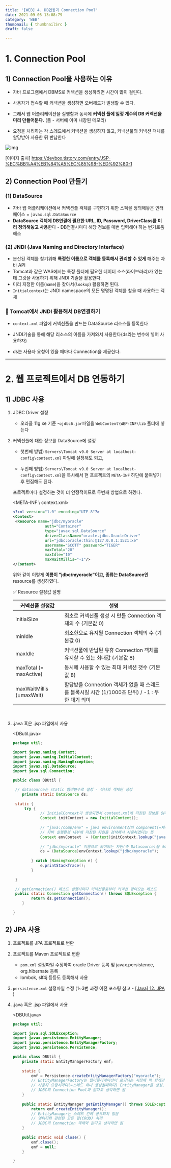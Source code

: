 ```yaml
---
title: '[WEB] 4. DB연동과 Connection Pool'
date: 2021-09-05 13:08:79
category: 'WEB'
thumbnail: { thumbnailSrc }
draft: false

---
```






# 1. Connection Pool

## 1) Connection Pool을 사용하는 이유

- 자바 프로그램에서 DBMS로 커넥션을 생성하려면 시간이 많이 걸린다.

- 사용자가 접속할 때 커넥션을 생성하면 오버헤드가 발생할 수 있다.

- 그래서 웹 어플리케이션을 실행함과 동시에 **커넥션 풀에 일정 개수의 DB 커넥션을 미리 만들어둔다.** (풀 - 서버에 이미 내장된 메모리)

- 요청을 처리하는 각 스레드에서 커넥션을 생성하지 않고, 커넥션풀의 커넥션 객체를 할당받아 사용한 뒤 반납한다


![img](https://t1.daumcdn.net/cfile/tistory/2629B3375492CD3E10)

[이미지 출처] https://devbox.tistory.com/entry/JSP-%EC%BB%A4%EB%84%A5%EC%85%98-%ED%92%80-1





## 2) Connection Pool 만들기

### (1)  DataSource

- 자바 웹 어플리케이션에서 커넥션풀 객체를 구현하기 위한 스펙을 정의해놓은 인터페이스 =  `javax.sql.DataSource`
- **DataSource 객체에 DB연결에 필요한 URL, ID, Password, DriverClass를 미리 정의해놓고 사용**한다 - DB연결시마다 해당 정보를 매번 입력해야 하는 번거로움 해소



### (2)  JNDI (Java Naming and Directory Interface)

- 분산된 객체를 찾기위해 **특정한 이름으로 객체를 등록해서 관리할 수 있게** 해주는 자바 API
- Tomcat과 같은 WAS에서는 특정 폴더에 필요한 데이터 소스(라이브러리)가 있는데 그것을 사용하기 위해 JNDI 기술을 활용한다.
- 미리 지정한 이름(`name`)을 찾아서(`lookup`) 활용하면 된다.
- `Initialcontext`는 JNDI namespace의 모든 명명된 객체를 찾을 때 사용하는 객체



### 💎 Tomcat에서 JNDI 활용해서 DB연결하기

- `context.xml` 파일에 커넥션풀을 만드는 DataSource 리소스를 등록한다

- JNDI기술을 통해 해당 리소스의 이름을 가져와서 사용한다(ds라는 변수에 넣어 사용하자)

- ds는 사용자 요청이 있을 때마다 Connection을 제공한다.

    

--------------------------



# 2. 웹 프로젝트에서 DB 연동하기

## 1) JDBC 사용

1. JDBC Driver 설정

   - 오라클 11g xe 기준 -`ojdbc6.jar`파일을 `WebContent\WEP-INF\lib` 폴더에 넣는다

   

2. 커넥션풀에 대한 정보를 DataSource에 설정

   - 첫번째 방법) `Servers\Tomcat v9.0 Server at localhost-config\context.xml` 파일에 설정해도 되고,

   - 두번째 방법) `Servers\Tomcat v9.0 Server at localhost-config\context.xml`을 복사해서 현 프로젝트의 `META-INF` 하단에 붙여넣기 후 편집해도 된다. 

     

   프로젝트마다 설정하는 것이 더 안정적이므로 두번째 방법으로 하겠다.

   <META-INF \ context.xml>

   ```xml
   <?xml version="1.0" encoding="UTF-8"?>
   <Context>
   	<Resource name="jdbc/myoracle" 
                 auth="Container"
                 type="javax.sql.DataSource" 
                 driverClassName="oracle.jdbc.OracleDriver"
                 url="jdbc:oracle:thin:@127.0.0.1:1521:xe"
                 username="SCOTT" password="TIGER" 
                 maxTotal="20" 
                 maxIdle="10"
                 maxWaitMillis="-1"/>
   </Context>
   ```

   위와 같이 이렇게 **이름이 "jdbc/myoracle"이고, 종류는 DataSource인** resource를 생성하였다.

   ✅ Resource 설정값 설명

   | 커넥션풀 설정값          | 설명                                                         |
   | ------------------------ | ------------------------------------------------------------ |
   | initialSize              | 최초로 커넥션풀 생성 시 만들 Connection 객체의 수 (기본값 0) |
   | minIdle                  | 최소한으로 유지될 Connection 객체의 수 (기본값 0)            |
   | maxIdle                  | 커넥션풀에 반납된 유휴 Connection 객체를 유지할 수 있는 최대값 (기본값 8) |
   | maxTotal (= maxActive)   | 동시에 사용할 수 있는 최대 커넥션 갯수 (기본값 8)            |
   | maxWaitMillis (=maxWait) | 할당받을 Connection 객체가 없을 때 스레드를 블록시킬 시간 (1/1000초 단위) / -1 : 무한 대기 의미 |

   ​	 

3. .java 혹은 .jsp 파일에서 사용

   <DButil.java>

   ```java
   package util;
   
   import javax.naming.Context;
   import javax.naming.InitialContext;
   import javax.naming.NamingException;
   import javax.sql.DataSource;
   import java.sql.Connection;
   
   public class DBUtil {
   
   	// datasource는 static 멤버변수로 설정 - 하나의 객체만 생성
       private static DataSource ds;   
   	
   	static {
   		try {
               // InitialContext가 생성되면서 context.xml에 저장된 정보를 읽어온다
               Context initContext = new InitialContext(); 
   			
               // "java:/comp/env" = java environment상의 component(=재사용 가능한 객체)
               // 자바 실행환경 내부에 저장된 자원을 검색해서 사용하겠다는 뜻
               Context envContext  = (Context)initContext.lookup("java:/comp/env");  
   			
               // "jdbc/myoracle" 이름으로 되어있는 자원(즉 Datasource)을 ds라는 변수명으로 사용
               ds = (DataSource)envContext.lookup("jdbc/myoracle");
               
           } catch (NamingException e) {
               e.printStackTrace();
           }
   		
   	}
   
   	// getConnection() 메소드 실행시마다 커넥션풀로부터 커넥션 받아오는 메소드
   	public static Connection getConnection() throws SQLException {
           return ds.getConnection();  
       }
   
   }
   ```
   
   

## 2) JPA 사용

1. 프로젝트를 JPA 프로젝트로 변환 
2. 프로젝트를 Maven 프로젝트로 변환 
   - `pom.xml` 설정파일 수정하여 oracle Driver 등록 및 javax.persistence, org.hibernate 등록 
   - lombok, slf4j 등등도 등록해서 사용

3. `persistence.xml` 설정파일 수정 (1~3번 과정  이전 포스팅 참고 - [[Java] 12. JPA](https://hyemin-jang.github.io/Java/12.JPA/) )

4. .java 혹은 .jsp 파일에서 사용

   <DBUtil.java>

   ```java
   package util;
   
   import java.sql.SQLException;
   import javax.persistence.EntityManager;
   import javax.persistence.EntityManagerFactory;
   import javax.persistence.Persistence;
   
   public class DBUtil {
       private static EntityManagerFactory emf;
       
       static {
           emf = Persistence.createEntityManagerFactory("myoracle");
           // EntityManagerFactory는 웹어플리케이션이 로딩되는 시점에 딱 한개만 생성
           // 사용자 요청시마다(=스레드 하나 생성될때마다) EntityManager를 생성, 관리
           // JDBC의 Connection Pool과 같다고 생각하면 됨
       }
       
       public static EntityManager getEntityManager() throws SQLException {
           return emf.createEntityManager();
           // EntityManager는 스레드 간에 공유되지 않음
           // 엔티티와 관련된 모든 일(CRUD) 처리
           // JDBC의 Connection 객체와 같다고 생각하면 됨
       }
       
       public static void close() {
           emf.close();
           emf = null;
       }
   
   }
   ```
   
   



